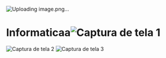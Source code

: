 ![Uploading image.png…]()
# Informaticaa![Captura de tela 1](https://github.com/RodrigoFranco01/Informaticaa/assets/162648765/a5cc8eff-ab12-49c5-bdbc-088158db28b8)
![Captura de tela 2](https://github.com/RodrigoFranco01/Informaticaa/assets/162648765/78254214-4443-4f89-8e40-e8dc44cbc9dd)
![Captura de tela 3](https://github.com/RodrigoFranco01/Informaticaa/assets/162648765/6e152782-4174-42f4-af07-09aaf439a8c8)
